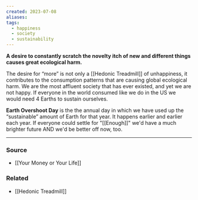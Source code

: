 ```yaml
---
created: 2023-07-08
aliases: 
tags:
  - happiness
  - society
  - sustainability
---
```

**A desire to constantly scratch the novelty itch of new and different things causes great ecological harm.**

The desire for “more” is not only a [[Hedonic Treadmill]] of unhappiness, it contributes to the consumption patterns that are causing global ecological harm. We are the most affluent society that has ever existed, and yet we are not happy. If everyone in the world consumed like we do in the US we would need 4 Earths to sustain ourselves. 

**Earth Overshoot Day** is the the annual day in which we have used up the “sustainable” amount of Earth for that year. It happens earlier and earlier each year. If everyone could settle for "[[Enough]]" we'd have a much brighter future AND we'd be better off now, too.

---

### Source
- [[Your Money or Your Life]]

### Related
- [[Hedonic Treadmill]]